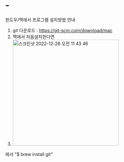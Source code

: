 # -
윈도우/맥에서 프로그램 설치방법 안내

1. git 다운로드 : https://git-scm.com/download/mac 
2. 맥에서 처음설치한다면 <br>
3. <img width="338" alt="스크린샷 2022-12-26 오전 11 43 46" src="https://user-images.githubusercontent.com/48478079/209492952-be1522a0-0b1a-4b58-bf68-3ac9ac417a95.png"> 
에서 "$ brew install git" 
